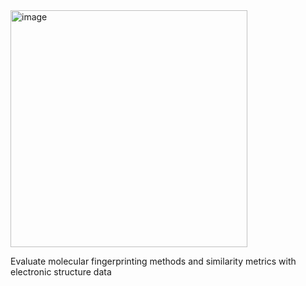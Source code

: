 <img width="379" alt="image" src="https://github.com/user-attachments/assets/8039650e-26e4-4009-9e46-7c9a49bfdf8a">


Evaluate molecular fingerprinting methods and similarity metrics with electronic structure data 
